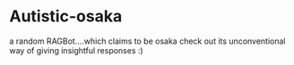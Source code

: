 # Autistic-osaka
a random RAGBot....which claims to be osaka check out its unconventional way of giving insightful responses :)
